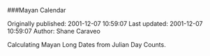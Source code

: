 ###Mayan Calendar

Originally published: 2001-12-07 10:59:07
Last updated: 2001-12-07 10:59:07
Author: Shane Caraveo

Calculating Mayan Long Dates from Julian Day Counts.